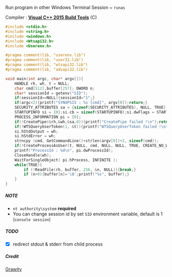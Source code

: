 Run program in other Windows Terminal Session ~ `runas`

Compiler : [**Visual C++ 2015 Build Tools**](http://landinghub.visualstudio.com/visual-cpp-build-tools) (C)
```C
#include <stdio.h>
#include <string.h>
#include <windows.h>
#include <Wtsapi32.h>
#include <Userenv.h>

#pragma comment(lib, "userenv.lib")
#pragma comment(lib, "user32.lib")
#pragma comment(lib, "wtsapi32.lib")
#pragma comment(lib, "advapi32.lib")

void main(int argc, char* argv[]){
	HANDLE rh, wh, t = NULL;
	char cmd[512],buffer[257]; DWORD n;
	char* sessionId = getenv("SID");
	if(sessionId==NULL){sessionId="1";}
	if(argc<2){printf("SYNOPSIS : %s [cmd]", argv[0]);return;}
	SECURITY_ATTRIBUTES sa = {sizeof(SECURITY_ATTRIBUTES), NULL, TRUE}; 
	STARTUPINFO si = {0};si.cb = sizeof(STARTUPINFO);si.dwFlags = STARTF_USESTDHANDLES;
	PROCESS_INFORMATION pi = {0};
	if(!CreatePipe(&rh,&wh,&sa,0)){printf("CreatePipe failed !\n");return;}
	if(!WTSQueryUserToken(1, &t)){printf("WTSQueryUserToken failed !\n");return;}
	si.hStdOutput = wh;
	si.hStdError = wh;
	strncpy (cmd, GetCommandLine()+strlen(argv[0])+2, sizeof(cmd));
	if(!CreateProcessAsUser(t, NULL, cmd, NULL, NULL, TRUE, CREATE_NO_WINDOW, 0, NULL, &si, &pi)){printf("CreateProcessAsUser failed !");return;}
	printf("ProcessId : %d\n", pi.dwProcessId);
	CloseHandle(wh);
	WaitForSingleObject( pi.hProcess, INFINITE );
	while(TRUE){
        if (!ReadFile(rh, buffer, 256, &n, NULL)){break;}
        if (n>0){buffer[n]='\0';printf("%s", buffer);}
	}
}
```
##### NOTE
- `nt authority\system` **required**
- You can change session id by set `SID` environment variable, default is 1 (`console session`)

##### TODO
- [x] redirect stdout & stderr from child process

##### Credit 
[Grawity](https://gist.github.com/grawity/871048)
